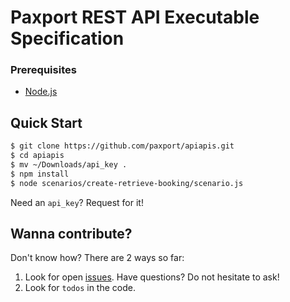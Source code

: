 Paxport REST API Executable Specification
=======

### Prerequisites
* [Node.js](http://nodejs.org/)

## Quick Start

```sh
$ git clone https://github.com/paxport/apiapis.git
$ cd apiapis
$ mv ~/Downloads/api_key .
$ npm install
$ node scenarios/create-retrieve-booking/scenario.js
```

Need an `api_key`? Request for it!

## Wanna contribute?

Don't know how? There are 2 ways so far:

1. Look for open [issues](https://github.com/paxport/apiapis/issues). Have questions? Do not hesitate to ask!
2. Look for `todos` in the code.
